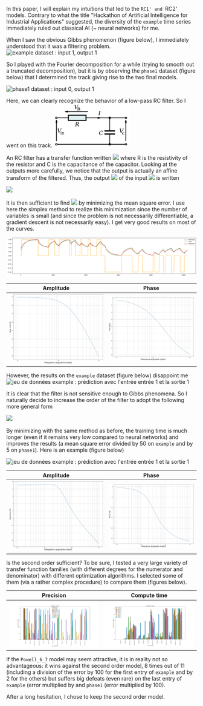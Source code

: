 In this paper, I will explain my intuitions that led to the `RC1' and `RC2' models. Contrary to what the title "Hackathon of Artificial Intelligence for Industrial Applications" suggested, the diversity of the `example` time series immediately ruled out classical AI (~ neural networks) for me.

When I saw the obvious Gibbs phenomenon (figure below), I immediately understood that it was a filtering problem.![`example` dataset : input 1, output
1](res/gibbs_phenomenom.png)

So I played with the Fourier decomposition for a while (trying to smooth out a truncated decomposition), but it is by observing the `phase1` dataset (figure below) that I determined the track giving rise to the two final models.

![`phase1` dataset : input 0, output
1](res/capacitor.png)

Here, we can clearly recognize the behavior of a low-pass RC filter. So I went on this track.<img src="res/rc_circuit.png" alt="RC Filter (source:
Wikipedia)" style="zoom:20%;" />

An RC filter has a transfer function written <img src="https://render.githubusercontent.com/render/math?math=H_{R,C}(z) = \frac{RCz}{1 + RCz}"> where R is the resistivity of the resistor and C is the capacitance of the
capacitor.
Looking at the outputs more carefully, we notice that the output is actually an affine transform of the filtered. Thus, the output <img src="https://render.githubusercontent.com/render/math?math=Y_{i,j}">
of the input <img src="https://render.githubusercontent.com/render/math?math=X_i"> is written

<img src="https://render.githubusercontent.com/render/math?math=Y_{i,j} = a_{i,j} \times \text{filter}(H_{R_{i,j},C_{i,j}}, X_i) + b_{i,j}">

It is then sufficient to find <img src="https://render.githubusercontent.com/render/math?math=\theta_{i,j} = (a_{i,j},b_{i,j},R_{i,j},C_{i,j})"> by minimizing the mean square error. I use here the simplex method to realize this minimization since the number of variables is small (and since the problem is not necessarily differentiable, a gradient descent is not necessarily easy). I get very good results on most of the curves.

![`phase1` dataset : prediction with input 0 and output 1](res/capacitor_rc1.png)

|                          Amplitude                          |                          Phase                          |
| :---------------------------------------------------------: | :-----------------------------------------------------: |
| ![En amplitude](res/rc1_bode_m.png) | ![En phase](res/rc1_bode_p.png) |



However, the results on the `example` dataset (figure below) disappoint me![jeu de données `example` : prédiction avec l'entrée entrée 1 et la
sortie 1](res/gibbs_rc1.png)

It is clear that the filter is not sensitive enough to Gibbs phenomena. So I naturally decide to increase the order of the filter to
adopt the following more general form

<img src="https://render.githubusercontent.com/render/math?math=H_{C_1, C_2, C_3, C_4, C_5}(z) = \frac{C_1 z + C_2}{C_3 z^2 + C_4 z + C_5}">

By minimizing with the same method as before, the training time is much longer (even if it remains very low compared to neural networks) and improves the results (a mean square error divided by 50 on `example` and by 5 on `phase1`). Here is an example (figure below)

![jeu de données `example` : prédiction avec l'entrée entrée 1 et la
sortie 1](res/gibbs_rc2.png)

|                          Amplitude                          |                          Phase                          |
| :---------------------------------------------------------: | :-----------------------------------------------------: |
| ![En amplitude](res/rc2_bode_m.png)| ![En phase](res/rc2_bode_p.png) |



Is the second order sufficient? To be sure, I tested a very large variety of transfer function families (with different degrees for the numerator and denominator) with different optimization algorithms. I selected some of them (via a rather complex procedure) to compare them (figures below).

|                       Precision                        |                         Compute time                         |
| :----------------------------------------------------: | :----------------------------------------------------------: |
| ![En précision](res/loss.png) | ![En temps d'entraînement](res/time.png) |

If the `Powell_6_7` model may seem attractive, it is in reality not so advantageous: it wins against the second order model, 8 times
out of 11 (including a division of the error by 100 for the first entry of `example` and by 2 for the others) but suffers big defeats (even rare) on the last entry of `example` (error multiplied by and `phase1` (error multiplied by 100).


After a long hesitation, I chose to keep the second order model.
